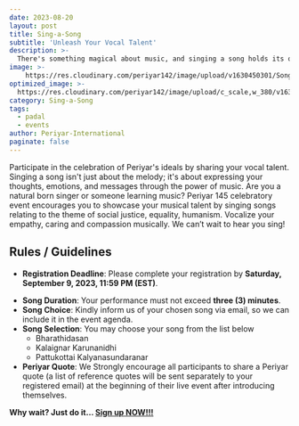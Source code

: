 ```yaml
---
date: 2023-08-20
layout: post
title: Sing-a-Song
subtitle: 'Unleash Your Vocal Talent'
description: >-
  There's something magical about music, and singing a song holds its own power. Music has the ability to connect people, stimulate thoughts, reflect emotions, and inspire action.
image: >-
    https://res.cloudinary.com/periyar142/image/upload/v1630450301/Song_ttznts.jpg
optimized_image: >-
  https://res.cloudinary.com/periyar142/image/upload/c_scale,w_380/v1630450301/Song_ttznts.jpg
category: Sing-a-Song
tags:
  - padal
  - events
author: Periyar-International
paginate: false
---
```


Participate in the celebration of Periyar's ideals by sharing your vocal talent. Singing a song isn't just about the melody; it's about expressing your thoughts, emotions, and messages through the power of music.
Are you a natural born singer or someone learning music? Periyar 145 celebratory event encourages you to showcase your musical talent by singing songs relating to the theme of social justice, equality, humanism. Vocalize your empathy, caring and compassion musically. We can’t wait to hear you sing!
 
## Rules / Guidelines

- **Registration Deadline**: Please complete your registration by **Saturday, September 9, 2023, 11:59 PM (EST)**.
* **Song Duration**: Your performance must not exceed **three (3) minutes**.
* **Song Choice**: Kindly inform us of your chosen song via email, so we can include it in the event agenda.
* **Song Selection**: You may choose your song from the list below
  - Bharathidasan
  - Kalaignar Karunanidhi
  - Pattukottai Kalyanasundaranar
* **Periyar Quote**: We Strongly encourage all participants to share a Periyar quote (a list of reference quotes will be sent separately to your registered email) at the beginning of their live event after introducing themselves.

**Why wait? Just do it… [Sign up NOW!!!](/register/)**